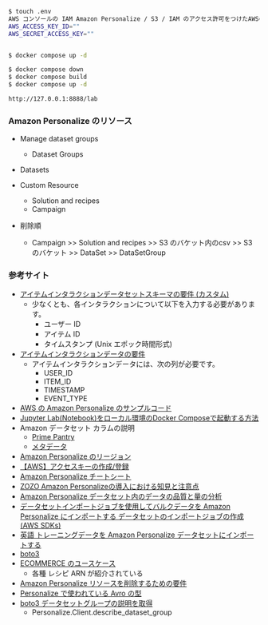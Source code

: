 ```sh
$ touch .env
AWS コンソールの IAM Amazon Personalize / S3 / IAM のアクセス許可をつけたAWSのアクセスキーを入力
AWS_ACCESS_KEY_ID=""
AWS_SECRET_ACCESS_KEY=""


$ docker compose up -d

$ docker compose down
$ docker compose build
$ docker compose up -d

http://127.0.0.1:8888/lab
```

### Amazon Personalize のリソース

- Manage dataset groups
  - Dataset Groups
- Datasets
- Custom Resource
  - Solution and recipes
  - Campaign

- 削除順
  - Campaign >> Solution and recipes >> S3 のバケット内のcsv >> S3 のバケット >> DataSet >> DataSetGroup



### 参考サイト
- [アイテムインタラクションデータセットスキーマの要件 (カスタム)](https://docs.aws.amazon.com/ja_jp/personalize/latest/dg/interactions-datasets.html#item-interaction-requirements)
  - 少なくとも、各インタラクションについて以下を入力する必要があります。
    - ユーザー ID
    - アイテム ID
    - タイムスタンプ (Unix エポック時間形式)
- [アイテムインタラクションデータの要件](https://docs.aws.amazon.com/ja_jp/personalize/latest/dg/interactions-datasets.html)
  - アイテムインタラクションデータには、次の列が必要です。
    - USER_ID
    - ITEM_ID
    - TIMESTAMP
    - EVENT_TYPE
- [AWS の Amazon Personalize のサンプルコード](https://github.com/aws-samples/amazon-personalize-samples/blob/a62e726b6b4935939da1ed68a153a1a2a9bd3584/next_steps/core_use_cases/related_items/personalize_aws_similar_items_example.ipynb)
- [Jupyter Lab(Notebook)をローカル環境のDocker Composeで起動する方法](https://dev.classmethod.jp/articles/jupyter-notebook-on-docker-compose/)
- Amazon データセット カラムの説明
  - [Prime Pantry](https://cseweb.ucsd.edu/~jmcauley/datasets/amazon_v2/#:~:text=09%2013%2C%202009%22%20%7D-,%E3%81%A8%E3%82%99%E3%81%93,-revieworID%20-%20%E3%83%AC%E3%83%93%E3%83%A5%E3%83%BC%E6%8B%85%E5%BD%93)
  - [メタデータ](https://cseweb.ucsd.edu/~jmcauley/datasets/amazon_v2/#:~:text=Other%20Sports%22%2C%20%22Dance%22%5D%5D%0A%7D-,where,-asin%20-%20ID%20of)
- [Amazon Personalize のリージョン](https://docs.aws.amazon.com/general/latest/gr/personalize.html)
- [【AWS】アクセスキーの作成/登録](https://qiita.com/ozaki25/items/034f7f8e8ad69adceea7)
- [Amazon Personalize チートシート](https://github.com/aws-samples/amazon-personalize-samples/blob/master/PersonalizeCheatSheet2.0.md)
- [ZOZO Amazon Personalizeの導入における知見と注意点](https://techblog.zozo.com/entry/fashion-tech-news-personalize)
- [Amazon Personalize データセット内のデータの品質と量の分析](https://docs.aws.amazon.com/ja_jp/personalize/latest/dg/analyzing-data.html)
- [データセットインポートジョブを使用してバルクデータを Amazon Personalize にインポートする データセットのインポートジョブの作成 (AWS SDKs)](https://docs.aws.amazon.com/ja_jp/personalize/latest/dg/bulk-data-import-step.html#python-import-ex)
- [英語 トレーニングデータを Amazon Personalize データセットにインポートする](https://docs.aws.amazon.com/personalize/latest/dg/import-data.html)
- [boto3](https://boto3.amazonaws.com/v1/documentation/api/latest/index.html)
- [ECOMMERCE のユースケース](https://docs.aws.amazon.com/ja_jp/personalize/latest/dg/ECOMMERCE-use-cases.html)
  - 各種 レシピ ARN が紹介されている
- [Amazon Personalize リソースを削除するための要件](https://docs.aws.amazon.com/ja_jp/personalize/latest/dg/deleting-resources.html#cleaning-up-custom-resources)
- [Personalize で使われている Avro の型](https://avro.apache.org/docs/1.11.1/specification/)
- [boto3 データセットグループの説明を取得](https://boto3.amazonaws.com/v1/documentation/api/latest/reference/services/personalize/client/describe_dataset_group.html)
  - Personalize.Client.describe_dataset_group
